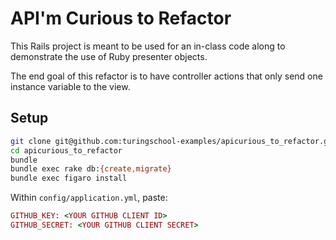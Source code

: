 # API'm Curious to Refactor

This Rails project is meant to be used for an in-class code along to demonstrate the use of Ruby presenter objects.

The end goal of this refactor is to have controller actions that only send one instance variable to the view.

## Setup

```bash
git clone git@github.com:turingschool-examples/apicurious_to_refactor.git
cd apicurious_to_refactor
bundle
bundle exec rake db:{create,migrate}
bundle exec figaro install
```

Within `config/application.yml`, paste:

```ruby
GITHUB_KEY: <YOUR GITHUB CLIENT ID>
GITHUB_SECRET: <YOUR GITHUB CLIENT SECRET>
```
